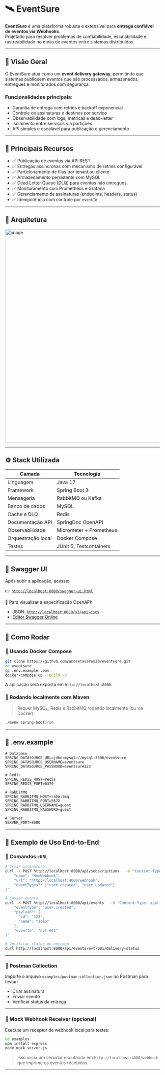 # 🛰️ EventSure

**EventSure** é uma plataforma robusta e extensível para **entrega confiável de eventos via Webhooks**.  
Projetado para resolver problemas de confiabilidade, escalabilidade e rastreabilidade no envio de eventos entre sistemas distribuídos.

---

## 🚀 Visão Geral

O EventSure atua como um **event delivery gateway**, permitindo que sistemas publiquem eventos que são processados, armazenados, entregues e monitorados com segurança.

### Funcionalidades principais:
- Garantia de entrega com retries e backoff exponencial
- Controle de assinaturas e destinos por serviço
- Observabilidade com logs, métricas e dead-letter
- Isolamento entre serviços via partições
- API simples e escalável para publicação e gerenciamento

---

## 🧩 Principais Recursos

- ✅ Publicação de eventos via API REST
- ✅ Entregas assíncronas com mecanismo de retries configurável
- ✅ Particionamento de filas por tenant ou cliente
- ✅ Armazenamento persistente com MySQL
- ✅ Dead Letter Queue (DLQ) para eventos não entregues
- ✅ Monitoramento com Prometheus e Grafana
- ✅ Gerenciamento de assinaturas (endpoints, headers, status)
- ✅ Idempotência com controle por `eventId`

---

## 🧱 Arquitetura

<img width="1612" height="693" alt="image" src="https://github.com/user-attachments/assets/051a4db3-e64c-4058-a0d6-23f22aee72a3" />

---

## ⚙️ Stack Utilizada

| Camada             | Tecnologia                |
|--------------------|---------------------------|
| Linguagem          | Java 17                   |
| Framework          | Spring Boot 3             |
| Mensageria         | RabbitMQ ou Kafka         |
| Banco de dados     | MySQL                     |
| Cache e DLQ        | Redis                     |
| Documentação API   | SpringDoc OpenAPI         |
| Observabilidade    | Micrometer + Prometheus   |
| Orquestração local | Docker Compose            |
| Testes             | JUnit 5, Testcontainers   |

---

## 🔎 Swagger UI

Após subir a aplicação, acesse:

👉 [`http://localhost:8080/swagger-ui.html`](http://localhost:8080/swagger-ui.html)

📄 Para visualizar a especificação OpenAPI:

- JSON: [`http://localhost:8080/v3/api-docs`](http://localhost:8080/v3/api-docs)
- [Editor Swagger Online](https://editor.swagger.io/?url=http://localhost:8080/v3/api-docs)

---

## 🧪 Como Rodar

### 🔹 Usando Docker Compose

```bash
git clone https://github.com/andretavares20/eventsure.git
cd eventsure
cp .env.example .env
docker-compose up --build -d
```

A aplicação será exposta em `http://localhost:8080`.

### 🔹 Rodando localmente com Maven

> Requer MySQL, Redis e RabbitMQ rodando localmente (ou via Docker).

```bash
./mvnw spring-boot:run
```

---

## 📄 .env.example

```env
# Database
SPRING_DATASOURCE_URL=jdbc:mysql://mysql:3306/eventsure
SPRING_DATASOURCE_USERNAME=eventsure
SPRING_DATASOURCE_PASSWORD=eventsure123

# Redis
SPRING_REDIS_HOST=redis
SPRING_REDIS_PORT=6379

# RabbitMQ
SPRING_RABBITMQ_HOST=rabbitmq
SPRING_RABBITMQ_PORT=5672
SPRING_RABBITMQ_USERNAME=guest
SPRING_RABBITMQ_PASSWORD=guest

# Server
SERVER_PORT=8080
```

---

## 🧪 Exemplo de Uso End-to-End

### 🔹 Comandos `cURL`

```bash
# Criar assinatura
curl -X POST http://localhost:8080/api/subscriptions   -H "Content-Type: application/json"   -d '{
    "name": "MeuWebhook",
    "url": "http://localhost:4000/webhook",
    "eventTypes": ["user.created", "user.updated"]
}'

# Enviar evento
curl -X POST http://localhost:8080/api/events   -H "Content-Type: application/json"   -d '{
    "eventType": "user.created",
    "payload": {
      "id": "123",
      "name": "João"
    },
    "eventId": "evt-001"
}'

# Verificar status de entrega
curl http://localhost:8080/api/events/evt-001/delivery-status
```

---

### 🔹 Postman Collection

Importe o arquivo `examples/postman-collection.json` no Postman para testar:

- Criar assinatura
- Enviar evento
- Verificar status da entrega

---

### 🔹 Mock Webhook Receiver (opcional)

Execute um receptor de webhook local para testes:

```bash
cd examples
npm install express
node mock-server.js
```

> Isso inicia um servidor escutando em `http://localhost:4000/webhook` que imprime os eventos recebidos.

---
